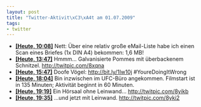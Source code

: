 ```yaml
--- 
layout: post
title: "Twitter-Aktivit\xC3\xA4t am 01.07.2009"
tags: 
- twitter
---
```

<ul class="aktt_tweet_digest">
	<li><strong><a href="http://twitter.com/fabianonline/statuses/2417397207">[Heute, 10:08]</a></strong> Nett: Über eine relativ große eMail-Liste habe ich einen Scan eines Briefes (1x DIN A4) bekommen: 1,6 MB!</li>
	<li><strong><a href="http://twitter.com/fabianonline/statuses/2418892422">[Heute, 13:47]</a></strong> Hmmm... Galvanisierte Pommes mit überbackenem Schnitzel. <a href="http://twitpic.com/8xqna" rel="nofollow">http://twitpic.com/8xqna</a></li>
	<li><strong><a href="http://twitter.com/fabianonline/statuses/2420095121">[Heute, 15:47]</a></strong> Doofe Vögel: <a href="http://bit.ly/1Iw10j" rel="nofollow">http://bit.ly/1Iw10j</a>
 #YoureDoingItWrong</li>
	<li><strong><a href="http://twitter.com/fabianonline/statuses/2421949798">[Heute, 18:04]</a></strong> Bin inzwischen im UFC-Büro angekommen. Filmstart ist in 135 Minuten; Aktivität beginnt in 60 Minuten.</li>
	<li><strong><a href="http://twitter.com/fabianonline/statuses/2423003996">[Heute, 19:19]</a></strong> Ein Hörsaal ohne Leinwand... <a href="http://twitpic.com/8yikb" rel="nofollow">http://twitpic.com/8yikb</a></li>
	<li><strong><a href="http://twitter.com/fabianonline/statuses/2423236809">[Heute, 19:35]</a></strong> ...und jetzt mit Leinwand. <a href="http://twitpic.com/8yki2" rel="nofollow">http://twitpic.com/8yki2</a></li>
</ul>
